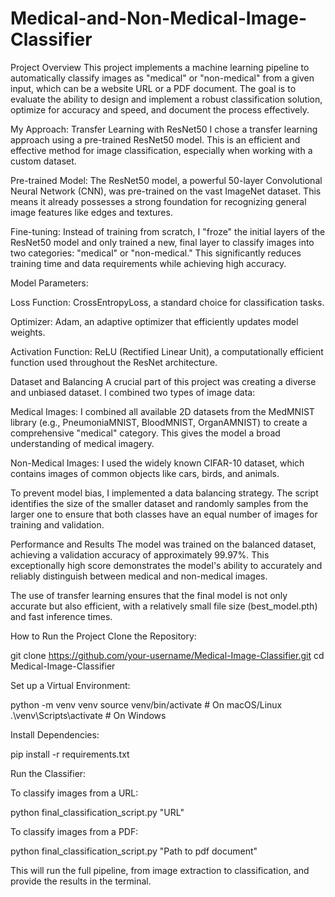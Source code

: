 # Medical-and-Non-Medical-Image-Classifier

Project Overview
This project implements a machine learning pipeline to automatically classify images as "medical" or "non-medical" from a given input, which can be a website URL or a PDF document. The goal is to evaluate the ability to design and implement a robust classification solution, optimize for accuracy and speed, and document the process effectively.

My Approach: Transfer Learning with ResNet50
I chose a transfer learning approach using a pre-trained ResNet50 model. This is an efficient and effective method for image classification, especially when working with a custom dataset.

Pre-trained Model: The ResNet50 model, a powerful 50-layer Convolutional Neural Network (CNN), was pre-trained on the vast ImageNet dataset. This means it already possesses a strong foundation for recognizing general image features like edges and textures.

Fine-tuning: Instead of training from scratch, I "froze" the initial layers of the ResNet50 model and only trained a new, final layer to classify images into two categories: "medical" or "non-medical." This significantly reduces training time and data requirements while achieving high accuracy.

Model Parameters:

Loss Function: CrossEntropyLoss, a standard choice for classification tasks.

Optimizer: Adam, an adaptive optimizer that efficiently updates model weights.

Activation Function: ReLU (Rectified Linear Unit), a computationally efficient function used throughout the ResNet architecture.

Dataset and Balancing
A crucial part of this project was creating a diverse and unbiased dataset. I combined two types of image data:

Medical Images: I combined all available 2D datasets from the MedMNIST library (e.g., PneumoniaMNIST, BloodMNIST, OrganAMNIST) to create a comprehensive "medical" category. This gives the model a broad understanding of medical imagery.

Non-Medical Images: I used the widely known CIFAR-10 dataset, which contains images of common objects like cars, birds, and animals.

To prevent model bias, I implemented a data balancing strategy. The script identifies the size of the smaller dataset and randomly samples from the larger one to ensure that both classes have an equal number of images for training and validation.

Performance and Results
The model was trained on the balanced dataset, achieving a validation accuracy of approximately 99.97%. This exceptionally high score demonstrates the model's ability to accurately and reliably distinguish between medical and non-medical images.

The use of transfer learning ensures that the final model is not only accurate but also efficient, with a relatively small file size (best_model.pth) and fast inference times.

How to Run the Project
Clone the Repository:

git clone https://github.com/your-username/Medical-Image-Classifier.git
cd Medical-Image-Classifier

Set up a Virtual Environment:

python -m venv venv
source venv/bin/activate  # On macOS/Linux
.\venv\Scripts\activate   # On Windows

Install Dependencies:

pip install -r requirements.txt

Run the Classifier:

To classify images from a URL:

python final_classification_script.py "URL"

To classify images from a PDF:

python final_classification_script.py "Path to pdf document"

This will run the full pipeline, from image extraction to classification, and provide the results in the terminal.
